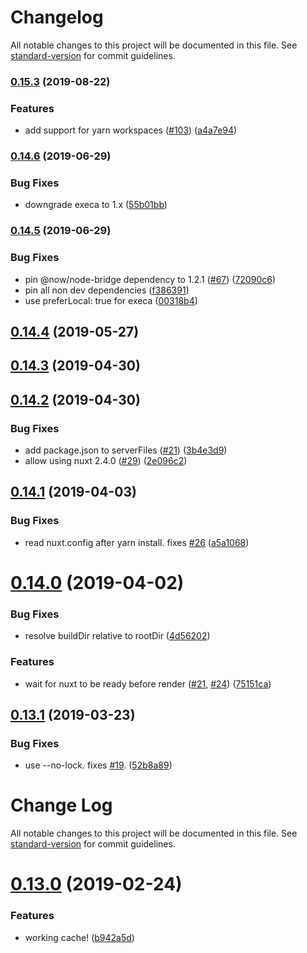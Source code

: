 # Changelog

All notable changes to this project will be documented in this file. See [standard-version](https://github.com/conventional-changelog/standard-version) for commit guidelines.

### [0.15.3](https://github.com/nuxt/now-builder/compare/v0.15.2...v0.15.3) (2019-08-22)


### Features

* add support for yarn workspaces ([#103](https://github.com/nuxt/now-builder/issues/103)) ([a4a7e94](https://github.com/nuxt/now-builder/commit/a4a7e94))

### [0.14.6](https://github.com/nuxt/now-builder/compare/v0.14.5...v0.14.6) (2019-06-29)


### Bug Fixes

* downgrade execa to 1.x ([55b01bb](https://github.com/nuxt/now-builder/commit/55b01bb))



### [0.14.5](https://github.com/nuxt/now-builder/compare/v0.14.4...v0.14.5) (2019-06-29)


### Bug Fixes

* pin @now/node-bridge dependency to 1.2.1 ([#67](https://github.com/nuxt/now-builder/issues/67)) ([72090c6](https://github.com/nuxt/now-builder/commit/72090c6))
* pin all non dev dependencies ([f386391](https://github.com/nuxt/now-builder/commit/f386391))
* use preferLocal: true for execa ([00318b4](https://github.com/nuxt/now-builder/commit/00318b4))



## [0.14.4](https://github.com/nuxt/now-builder/compare/v0.14.3...v0.14.4) (2019-05-27)



## [0.14.3](https://github.com/nuxt/now-builder/compare/v0.14.2...v0.14.3) (2019-04-30)



## [0.14.2](https://github.com/nuxt/now-builder/compare/v0.14.1...v0.14.2) (2019-04-30)


### Bug Fixes

* add package.json to serverFiles ([#21](https://github.com/nuxt/now-builder/issues/21)) ([3b4e3d9](https://github.com/nuxt/now-builder/commit/3b4e3d9))
* allow using nuxt 2.4.0 ([#29](https://github.com/nuxt/now-builder/issues/29)) ([2e096c2](https://github.com/nuxt/now-builder/commit/2e096c2))



## [0.14.1](https://github.com/nuxt/now-builder/compare/v0.14.0...v0.14.1) (2019-04-03)


### Bug Fixes

* read nuxt.config after yarn install. fixes [#26](https://github.com/nuxt/now-builder/issues/26) ([a5a1068](https://github.com/nuxt/now-builder/commit/a5a1068))



# [0.14.0](https://github.com/nuxt/now-builder/compare/v0.13.1...v0.14.0) (2019-04-02)


### Bug Fixes

* resolve buildDir relative to rootDir ([4d56202](https://github.com/nuxt/now-builder/commit/4d56202))


### Features

* wait for nuxt to be ready before render ([#21](https://github.com/nuxt/now-builder/issues/21), [#24](https://github.com/nuxt/now-builder/issues/24)) ([75151ca](https://github.com/nuxt/now-builder/commit/75151ca))



## [0.13.1](https://github.com/nuxt/now-builder/compare/v0.13.0...v0.13.1) (2019-03-23)


### Bug Fixes

* use --no-lock. fixes [#19](https://github.com/nuxt/now-builder/issues/19). ([52b8a89](https://github.com/nuxt/now-builder/commit/52b8a89))



# Change Log

All notable changes to this project will be documented in this file. See [standard-version](https://github.com/conventional-changelog/standard-version) for commit guidelines.

# [0.13.0](https://github.com/nuxt/now-builder/compare/v0.12.3...v0.13.0) (2019-02-24)


### Features

* working cache! ([b942a5d](https://github.com/nuxt/now-builder/commit/b942a5d))
